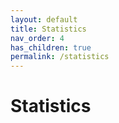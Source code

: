 ```yaml
---
layout: default
title: Statistics
nav_order: 4
has_children: true
permalink: /statistics
---
```


# Statistics

